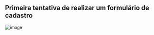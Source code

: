 ## Primeira tentativa de realizar um formulário de cadastro
![image](https://user-images.githubusercontent.com/100317569/214365825-ca6303bb-13d8-4043-87f0-b71a843abaf0.png)



